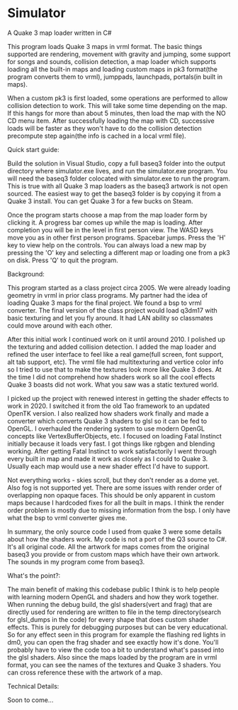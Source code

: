# Simulator
A Quake 3 map loader written in C#

This program loads Quake 3 maps in vrml format. The basic things supported are rendering, movement with gravity and jumping, some support for songs and sounds, collision detection, a map loader which supports loading all the built-in maps and loading custom maps in pk3 format(the program converts them to vrml), jumppads, launchpads, portals(in built in maps). 

When a custom pk3 is first loaded, some operations are performed to allow collision
detection to work. This will take some time depending on the map. If this hangs for more than about 5 minutes, then load the map with the NO CD menu item. After successfully 
loading the map with CD, successive loads will be faster as they won't have to do the collision detection precompute step again(the info is cached in a local vrml file).

Quick start guide:

Build the solution in Visual Studio, copy a full baseq3 folder into the output directory where simulator.exe lives, and run the simulator.exe program. You will need the baseq3
folder colocated with simulator.exe to run the program. This is true with all Quake 3 map loaders as the baseq3 artwork is not open sourced. 
The easiest way to get the baseq3 folder is by copying it from a Quake 3 install. You can get Quake 3 for a few bucks on Steam.

Once the program starts choose a map from the map loader form by clicking it. A progress bar comes up while the map is loading. After completion you will be in the level in first person view. The WASD keys move you as in other first person programs. Spacebar jumps. Press the 'H' key to view help on the controls. You can always load a new map by pressing the 'O' key and selecting a different map or loading one from a pk3 on disk. Press 'Q' to quit the program.

Background:

This program started as a class project circa 2005. We were already loading geometry in vrml in prior class programs. My partner had the idea of loading Quake 3 maps for the final project. We found a bsp to vrml converter. The final version of the class project would load q3dm17 with basic texturing and let you fly around. It had LAN ability so classmates could move around with each other.

After this initial work I continued work on it until around 2010. I polished up the texturing and added collision detection. I added the map loader and refined the user interface to feel like a real game(full screen, font support, alt tab support, etc). The vrml file had multitexturing and vertice color info so I tried to use that to make the textures look more like Quake 3 does. At the time I did not comprehend how shaders work so all the cool effects Quake 3 boasts did not work. What you saw was a static textured world.

I picked up the project with renewed interest in getting the shader effects to work in 2020. I switched it from the old Tao framework to an updated OpenTK version. I also realized how shaders work finally and made a converter which converts Quake 3 shaders to glsl so it can be fed to OpenGL. I overhauled the rendering system to use modern OpenGL concepts like VertexBufferObjects, etc. I focused on loading Fatal Instinct initially because it loads very fast. I got things like rgbgen and blending working. After getting Fatal Instinct to work satisfactorily I went through every built in map and made it work as closely as I could to Quake 3. Usually each map would use a new shader effect I'd have to support. 

Not everything works - skies scroll, but they don't render as a dome yet. Also fog is not supported yet. There are some issues with render order of overlapping non opaque faces. This should be only apparent in custom maps because I hardcoded fixes for all the built in maps. I think the render order problem is mostly due to missing information from the bsp. I only have what the bsp to vrml converter gives me.

In summary, the only source code I used from quake 3 were some details about how the shaders work. My code is not a port of the Q3 source to C#. It's all original code. All the artwork for maps comes from the original baseq3 you provide or from custom maps which have their own artwork. The sounds in my program come from baseq3.

What's the point?:

The main benefit of making this codebase public I think is to help people with learning modern OpenGL and shaders and how they work together. When running the debug build, the glsl shaders(vert and frag) that are directly used for rendering are written to file in the temp directory(search for glsl_dumps in the code) for every shape that does custom shader effects. This is purely for debugging purposes but can be very educational. So for any effect seen in this program for example the flashing red lights in dm0, you can open the frag shader and see exactly how it's done. You'll probably have to view the code too a bit to understand what's passed into the glsl shaders. Also since the maps loaded by the program are in vrml format, you can see the names of the textures and Quake 3 shaders. You can cross reference these with the artwork of a map.

Technical Details:

Soon to come...
